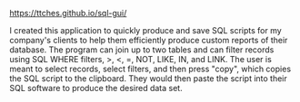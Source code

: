https://ttches.github.io/sql-gui/

I created this application to quickly produce and save SQL scripts for my company's clients to help them efficiently produce custom reports of their database.  The program can join up to two tables and can filter records using SQL WHERE filters, >, <, =, NOT, LIKE, IN, and LINK.  The user is meant to select records, select filters, and then press "copy", which copies the SQL script to the clipboard.  They would then paste the script into their SQL software to produce the desired data set.
